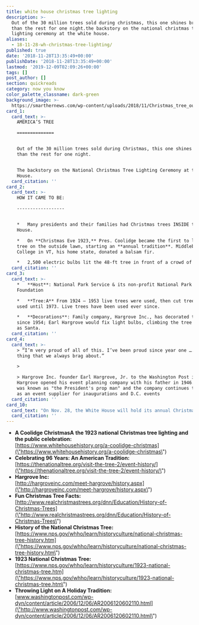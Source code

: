 ```yaml
---
title: white house christmas tree lighting
description: >-
  Out of the 30 million trees sold during christmas, this one shines brighter
  than the rest for one night.the backstory on the national christmas tree
  lighting ceremony at the white house.
aliases:
  - 18-11-28-wh-christmas-tree-lighting/
published: true
date: '2018-11-28T13:35:49+00:00'
publishDate: '2018-11-28T13:35:49+00:00'
lastmod: '2019-12-09T02:09:26+00:00'
tags: []
post_author: []
section: quickreads
category: now you know
color_palette_classname: dark-green
background_image: >-
  https://smarthernews.com/wp-content/uploads/2018/11/Christmas_tree_outside_White_House_Washington_D.C._LCCN2016892945.tif.jpg
card_1:
  card_text: >-
    AMERICA’S TREE

    ==============


    Out of the 30 million trees sold during Christmas, this one shines brighter
    than the rest for one night.


    The backstory on the National Christmas Tree Lighting Ceremony at the White
    House.
  card_citation: ''
card_2:
  card_text: >-
    HOW IT CAME TO BE:

    ------------------


    *   Many presidents and their families had Christmas trees INSIDE the White
    House.

    *   On **Christmas Eve 1923,** Pres. Coolidge became the first to light a
    tree on the outside lawn, starting an **annual tradition**. Middlebury
    College in VT, his home state, donated a balsam fir.

    *   2,500 electric bulbs lit the 48-ft tree in front of a crowd of 3,000.
  card_citation: ''
card_3:
  card_text: >-
    *   **Host**: National Park Service & its non-profit National Park
    Foundation

    *   **Tree:A** From 1924 – 1953 live trees were used, then cut trees were
    used until 1973. Live trees have been used ever since.

    *   **Decorations**: Family company, Hargrove Inc., has decorated the tree
    since 1954; Earl Hargrove would fix light bulbs, climbing the tree dressed
    as Santa.
  card_citation: ''
card_4:
  card_text: >-
    > “I’m very proud of all of this. I’ve been proud since year one …. It’s the
    thing that we always brag about.”

    > 

    > Hargrove Inc. founder Earl Hargrove, Jr. to the Washington Post in 2006.
    Hargrove opened his event planning company with his father in 1946. Hargrove
    was known as "the President's prop man" and the company continues to serve
    as an event supplier for inaugurations and D.C. events
  card_citation: ''
card_10:
  card_text: "On Nov. 28, the White House will hold its annual Christmas Tree Lighting Ceremony at dark in Presidenta\x19s Park. 56 schools have designed ornaments for the 56 trees that surround the National Tree, representing 56 U.S. states, territories, and D.C.\n\n[view sources](https://smarthernews.com/18-11-28-wh-christmas-tree-lighting/)"
  card_citation: ''
---
```

*   **A Coolidge ChristmasA** **the 1923 national Christmas tree lighting and the public celebration:**  
    [https://www.whitehousehistory.org/a-coolidge-christmas](\"https://www.whitehousehistory.org/a-coolidge-christmas\")
*   **Celebrating 96 Years: An American Tradition:**  
    [https://thenationaltree.org/visit-the-tree-2/event-history/](\"https://thenationaltree.org/visit-the-tree-2/event-history/\")
*   **Hargrove Inc:**  
    [http://hargroveinc.com/meet-hargrove/history.aspx](\"http://hargroveinc.com/meet-hargrove/history.aspx\")
*   **Fun Christmas Tree Facts:**  
    [http://www.realchristmastrees.org/dnn/Education/History-of-Christmas-Trees](\"http://www.realchristmastrees.org/dnn/Education/History-of-Christmas-Trees\")
*   **History of the National Christmas Tree:**  
    [https://www.nps.gov/whho/learn/historyculture/national-christmas-tree-history.htm](\"https://www.nps.gov/whho/learn/historyculture/national-christmas-tree-history.htm\")
*   **1923 National Christmas Tree:**  
    [https://www.nps.gov/whho/learn/historyculture/1923-national-christmas-tree.htm](\"https://www.nps.gov/whho/learn/historyculture/1923-national-christmas-tree.htm\")
*   **Throwing Light on A Holiday Tradition:**  
    [www.washingtonpost.com/wp-dyn/content/article/2006/12/06/AR2006120602110.html](\"http://www.washingtonpost.com/wp-dyn/content/article/2006/12/06/AR2006120602110.html\")